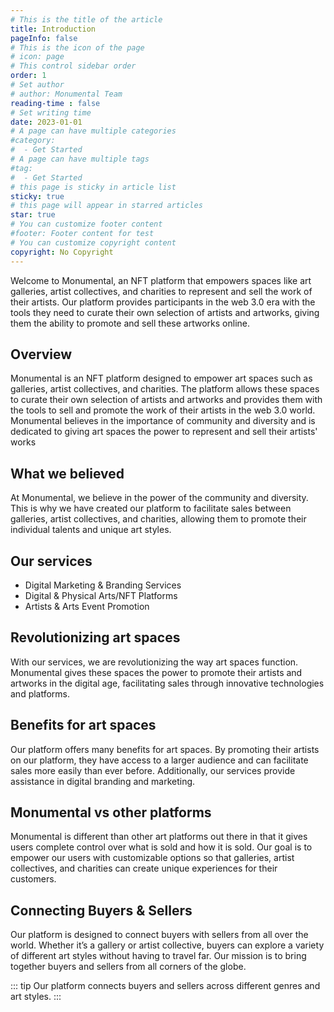 ```yaml
---
# This is the title of the article
title: Introduction
pageInfo: false
# This is the icon of the page
# icon: page
# This control sidebar order
order: 1
# Set author
# author: Monumental Team
reading-time : false
# Set writing time
date: 2023-01-01
# A page can have multiple categories
#category:
#  - Get Started
# A page can have multiple tags
#tag:
#  - Get Started
# this page is sticky in article list
sticky: true
# this page will appear in starred articles
star: true
# You can customize footer content
#footer: Footer content for test
# You can customize copyright content
copyright: No Copyright
---
```


Welcome to Monumental, an NFT platform that empowers spaces like art galleries, artist collectives, and charities to represent and sell the work of their artists. Our platform provides participants in the web 3.0 era with the tools they need to curate their own selection of artists and artworks, giving them the ability to promote and sell these artworks online.

## Overview

Monumental is an NFT platform designed to empower art spaces such as galleries, artist collectives, and charities. The platform allows these spaces to curate their own selection of artists and artworks and provides them with the tools to sell and promote the work of their artists in the web 3.0 world. Monumental believes in the importance of community and diversity and is dedicated to giving art spaces the power to represent and sell their artists' works

## What we believed
At Monumental, we believe in the power of the community and diversity. This is why we have created our platform to facilitate sales between galleries, artist collectives, and charities, allowing them to promote their individual talents and unique art styles.

## Our services

- Digital Marketing & Branding Services
- Digital & Physical Arts/NFT Platforms
- Artists & Arts Event Promotion

## Revolutionizing art spaces
With our services, we are revolutionizing the way art spaces function. Monumental gives these spaces the power to promote their artists and artworks in the digital age, facilitating sales through innovative technologies and platforms.

## Benefits for art spaces

Our platform offers many benefits for art spaces. By promoting their artists on our platform, they have access to a larger audience and can facilitate sales more easily than ever before. Additionally, our services provide assistance in digital branding and marketing.

## Monumental vs other platforms

Monumental is different than other art platforms out there in that it gives users complete control over what is sold and how it is sold. Our goal is to empower our users with customizable options so that galleries, artist collectives, and charities can create unique experiences for their customers.

## Connecting Buyers & Sellers

Our platform is designed to connect buyers with sellers from all over the world. Whether it’s a gallery or artist collective, buyers can explore a variety of different art styles without having to travel far. Our mission is to bring together buyers and sellers from all corners of the globe.

::: tip 
Our platform connects buyers and sellers across different genres and art styles.
:::
